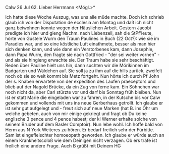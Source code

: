  Calw 26 Jul 62.
Lieber Herrmann <Mögl.>*

Ich hatte diese Woche Auszug, was uns alle müde machte. Doch ich schrieb glaub ich von der Disputation de ecclesia am Montag und daß ich nicht ganz beiwohnen konnte wegen der Häuslichen Arbeit. Gestern Jacobi predigte ich hier und gieng Nachm. nach Liebenzell, sah die StPf'leute, hörte von Gustele Wurm den Traum Paulines in Buch (22 Oct?): wie sie im Paradies war, und so eine köstliche Luft einathmete, besser als man hier sich denken kann, und wie dann ein Verstorbenes kam, dann Josephle, dann Papa Wurm, den fragte sie nach Gottfried - "der sei weiter vornen" - und als sie hingieng erwachte sie. Der Traum habe sie sehr beschäftigt. Reden über Pauline hielt uns hin, dann suchten wir die Mörikinnen im Badgarten und Wäldchen auf. Sie soll ja zu ihm auf die hills zurück, zweifelt noch ob sie so weit kommt bis Metz fortgeht. Nun hörte ich durch Pf John der s. Knaben erwartete von der expedition des Laufen praeceptors und blieb auf der Nagold Brücke, da ein Zug von ferne kam. Ein Söhnchen war noch nicht da, aber Carl stürzte vor und darf bis Sonntag früh bleiben. Nun ist er statt Marie die eingeladen war zu fahren, in der Kutsche bis vor Calw gekommen und vollends mit uns ins neue Gerberhaus getrollt. Ich glaube er ist sehr gut aufgelegt und - freut sich auf neue Marken (hat B. ins Ohr um welche gebeten, auch von mir einige gekriegt und fragt ob Du keine englische 3 pence und 4 pence habest; der kl Werner erhalte solche von seinem Bruder auf dem Basler Comptoir). 
Nun lebe wohl. Ich hoffe bald von Herm aus N York Weiteres zu hören. Er bedarf freilich sehr der Fürbitte. Sam ist eingefleischter homoeopath geworden. Ich glaube er würde auch an einem Krankheitscoloß wie dem Deinigen nicht verzagen. Ob ers träfe ist freilich eine andere Frage. 
 Auch B grüßt mit Deinem
 HG

